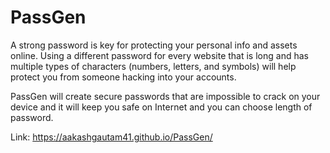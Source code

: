 # PassGen
A strong password is key for protecting your personal info and assets online. Using a different password for every website that is long and has multiple types of characters (numbers, letters, and symbols) will help protect you from someone hacking into your accounts.

PassGen will create secure passwords that are impossible to crack on your device and it will keep you safe on Internet and you can choose length of password.

Link: https://aakashgautam41.github.io/PassGen/
 
